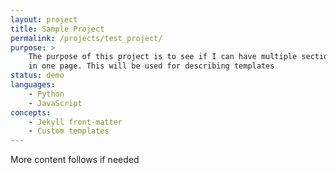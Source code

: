 ```yaml
---
layout: project
title: Sample Project
permalink: /projects/test_project/
purpose: >
    The purpose of this project is to see if I can have multiple sections
    in one page. This will be used for describing templates
status: demo
languages:
    - Python
    - JavaScript
concepts:
    - Jekyll front-matter
    - Custom templates
---
```

More content follows if needed
